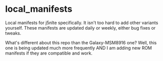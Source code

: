 # local_manifests
Local manifests for j5nlte specifically. It isn't too hard to add other variants yourself.
These manifests are updated daily or weekly, either bug fixes or tweaks.

What's different about this repo than the Galaxy-MSM8916 one? Well, this one is being updated much more frequently AND I am adding new ROM manifests if they are compatible and work.
